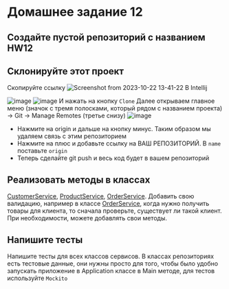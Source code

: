 # Домашнее задание 12
## Создайте пустой репозиторий с названием HW12
## Склонируйте этот проект
Скопируйте ссылку
![Screenshot from 2023-10-22 13-41-22](https://github.com/tallinn-learning-ilja/HW12/assets/144708902/d2051671-6381-4706-aef4-c6fba6f4152b)
В Intellij

![image](https://github.com/tallinn-learning-ilja/HW12/assets/144708902/e0e3f412-8178-48fd-824e-054a25bbfbce)
![image](https://github.com/tallinn-learning-ilja/HW12/assets/144708902/7f6bd326-cffc-41a8-b102-39a53e5f42b8)
И нажать на кнопку `Clone`
Далее открываем главное меню (значок с тремя полосками, который рядом с названием проекта) -> Git -> Manage Remotes (третье снизу)
![image](https://github.com/tallinn-learning-ilja/HW12/assets/144708902/220e8dbb-aa7f-4a16-98ae-5bbb7a4ac7b9)
- Нажмите на origin и дальше на кнопку минус. Таким образом мы удаляем связь с этим репозиторием
- Нажмите на плюс и добавьте ссылку на ВАШ РЕПОЗИТОРИЙ. В `name` поставьте `origin`
- Теперь сделайте git push и весь код будет в вашем репозиторий




## Реализовать методы в классах 
[CustomerService](src/main/java/org/coolorg/service/CustomerService.java),
[ProductService](src/main/java/org/coolorg/service/ProductService.java),
[OrderService](src/main/java/org/coolorg/service/ProductService.java).
Добавить свою валидацию, например в классе [OrderService](src/main/java/org/coolorg/service/ProductService.java),
когда нужно получить товары для клиента, то сначала проверьте, существует ли такой клиент.
При необходимости, можете добавлять свои методы.

## Напишите тесты
Напишите тесты для всех классов сервисов.
В классах репозиториях есть тестовые данные, они нужны просто для того,
чтобы было удобно запускать приложение в Application классе в Main методе, для тестов используйте `Mockito`

